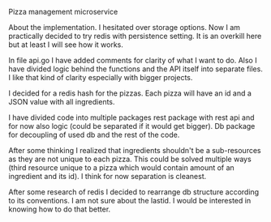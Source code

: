 Pizza management microservice

About the implementation. I hesitated over storage options. 
Now I am practically decided to try redis with persistence setting. 
It is an overkill here but at least I will see how it works.

In file api.go I have added comments for clarity of what I want to do.
Also I have divided logic behind the functions and the API itself into 
separate files. I like that kind of clarity especially with bigger projects.

I decided for a redis hash for the pizzas. Each pizza will have an id and 
a JSON value with all ingredients.

I have divided code into multiple packages rest package with rest api and 
for now also logic (could be separated if it would get bigger). Db package 
for decoupling of used db and the rest of the code.

After some thinking I realized that ingredients shouldn't be a sub-resources as 
they are not unique to each pizza. This could be solved multiple ways 
(third resource unique to a pizza which would contain amount of an ingredient and its id). 
I think for now separation is cleanest.

After some research of redis I decided to rearrange db structure according 
to its conventions. I am not sure about the lastid. I would be interested 
in knowing how to do that better.